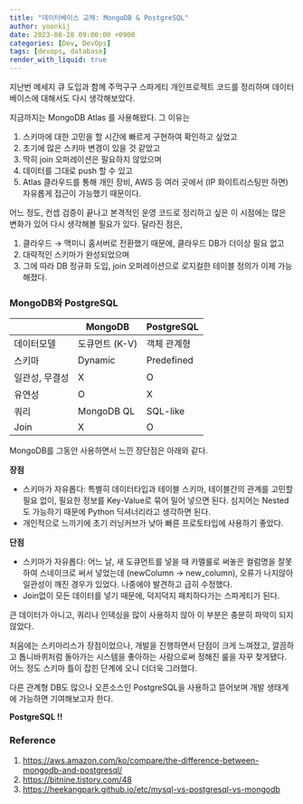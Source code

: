 ```yaml
---
title: "데이터베이스 교체: MongoDB & PostgreSQL"
author: yoonkij
date: 2023-08-28 09:00:00 +0900
categories: [Dev, DevOps]
tags: [devops, database]
render_with_liquid: true
---
```

지난번 메세지 큐 도입과 함께 주먹구구 스파게티 개인프로젝트 코드를 정리하며 데이터베이스에 대해서도 다시 생각해보았다.

지금까지는 MongoDB Atlas 를 사용해왔다. 그 이유는

1. 스키마에 대한 고민을 할 시간에 빠르게 구현하여 확인하고 싶었고
2. 초기에 많은 스키마 변경이 있을 것 같았고
3. 딱히 join 오퍼레이션은 필요하지 않았으며
4. 데이터를 그대로 push 할 수 있고
5. Atlas 클라우드를 통해 개인 장비, AWS 등 여러 곳에서 (IP 화이트리스팅만 하면) 자유롭게 접근이 가능했기 때문이다.

어느 정도, 컨셉 검증이 끝나고 본격적인 운영 코드로 정리하고 싶은 이 시점에는 많은 변화가 있어 다시 생각해볼 필요가 있다. 달라진 점은,

1. 클라우드 → 맥미니 홈서버로 전환했기 때문에, 클라우드 DB가 더이상 필요 없고
2. 대략적인 스키마가 완성되었으며
3. 그에 따라 DB 정규화 도입, join 오퍼레이션으로 로지컬한 테이블 정의가 이제 가능해졌다.

### MongoDB와 PostgreSQL

|  | MongoDB | PostgreSQL |
| --- | --- | --- |
| 데이터모델 | 도큐먼트 (K-V) | 객체 관계형 |
| 스키마 | Dynamic | Predefined |
| 일관성, 무결성 | X | O |
| 유연성 | O | X |
| 쿼리 | MongoDB QL | SQL-like |
| Join | X | O |

MongoDB를 그동안 사용하면서 느낀 장단점은 아래와 같다.

**장점**

- 스키마가 자유롭다: 특별히 데이터타입과 테이블 스키마, 테이블간의 관계를 고민할 필요 없이, 필요한 정보를 Key-Value로 묶어 밀어 넣으면 된다. 심지어는 Nested 도 가능하기 때문에 Python 딕셔너리라고 생각하면 된다.
- 개인적으로 느끼기에 초기 러닝커브가 낮아 빠른 프로토타입에 사용하기 좋았다.

**단점**

- 스키마가 자유롭다: 어느 날, 새 도큐먼트를 넣을 때 카멜룰로 써놓은 컬럼명을 잘못하여 스네이크로 써서 넣었는데 (newColumn → new_column), 오류가 나지않아 일관성이 깨진 경우가 있었다. 나중에야 발견하고 급히 수정했다.
- Join없이 모든 데이터를 넣기 때문에, 덕지덕지 패치하다가는 스파게티가 된다.

큰 데이터가 아니고, 쿼리나 인덱싱을 많이 사용하지 않아 이 부분은 충분히 파악이 되지 않았다.

처음에는 스키마리스가 장점이었으나, 개발을 진행하면서 단점이 크게 느껴졌고, 깔끔하고 톱니바퀴처럼 돌아가는 시스템을 좋아하는 사람으로써 정해진 룰을 자꾸 찾게됐다. 어느 정도 스키마 틀이 잡힌 단계에 오니 더더욱 그러했다.

다른 관계형 DB도 많으나 오픈소스인 PostgreSQL을 사용하고 뜯어보며 개발 생태계에 가능하면 기여해보고자 한다.

**PostgreSQL !!**

### Reference

1. https://aws.amazon.com/ko/compare/the-difference-between-mongodb-and-postgresql/
2. https://bitnine.tistory.com/48
3. https://heekangpark.github.io/etc/mysql-vs-postgresql-vs-mongodb